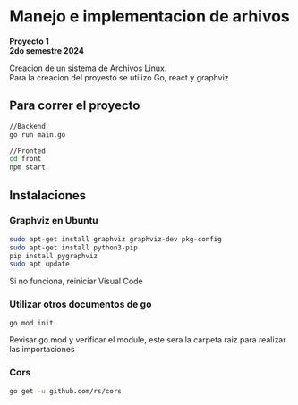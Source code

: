 # Manejo e implementacion de arhivos
**Proyecto 1**  
__2do semestre 2024__

Creacion de un sistema de Archivos Linux.  
Para la creacion del proyesto se utilizo Go, react y graphviz
## Para correr el proyecto
```sh
//Backend
go run main.go  

//Fronted
cd front
npm start
```
## Instalaciones

### Graphviz en Ubuntu
```sh
sudo apt-get install graphviz graphviz-dev pkg-config
sudo apt-get install python3-pip
pip install pygraphviz
sudo apt update
```
Si no funciona, reiniciar Visual Code

### Utilizar otros documentos de go
```sh
go mod init
```
Revisar go.mod y verificar el module, este sera la carpeta raiz para realizar las importaciones

### Cors
```sh
go get -u github.com/rs/cors
```